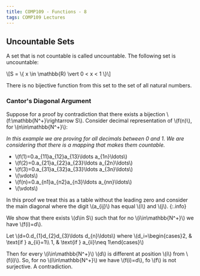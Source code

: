 ```yaml
---
title: COMP109 - Functions - 8
tags: COMP109 Lectures
---
```

## Uncountable Sets
A set that is not countable is called uncountable. The following set is uncountable:

&#92;[S = &#92;{ x \in \mathbb{R} \vert 0 < x < 1 &#92;}&#92;]

There is no bijective function from this set to the set of all natural numbers.

### Cantor's Diagonal Argument
Suppose for a proof by contradiction that there exists a bijection &#92;(f:\mathbb{N^+}\rightarrow S&#92;). Consider decimal representation of &#92;(f(n)&#92;), for &#92;(n\in\mathbb{N^+}&#92;):

*In this example we are proving for all decimals between 0 and 1. We are considering that there is a mapping that makes them countable.*

* &#92;(f(1)=0.a&#95;{11}a&#95;{12}a&#95;{13}\ldots a&#95;{1n}\ldots&#92;)
* &#92;(f(2)=0.a&#95;{21}a&#95;{22}a&#95;{23}\ldots a&#95;{2n}\ldots&#92;)
* &#92;(f(3)=0.a&#95;{31}a&#95;{32}a&#95;{33}\ldots a&#95;{3n}\ldots&#92;)
* &#92;(\vdots&#92;)
* &#92;(f(n)=0.a&#95;{n1}a&#95;{n2}a&#95;{n3}\ldots a&#95;{nn}\ldots&#92;)
* &#92;(\vdots&#92;)

In this proof we treat this as a table without the leading zero and consider the main diagonal where the digit  &#92;(a&#95;{ij}&#92;) has equal &#92;(i&#92;) and &#92;(j&#92;).
{:.info}

We show that there exists &#92;(d\in S&#92;) such that for no &#92;(i\in\mathbb{N^+}&#92;) we have &#92;(f(i)=d&#92;).

Let &#92;(d=0.d&#95;{1}d&#95;{2}d&#95;{3}\ldots d&#95;{n}\ldots&#92;) where &#92;(d&#95;i=\begin{cases}2, & \text{if } a&#95;{ii}=1&#92;&#92; 1, & \text{if } a&#95;{ii}\neq 1\end{cases}&#92;)

Then for every &#92;(i\in\mathbb{N^+}&#92;) &#92;(d&#92;) is different at position &#92;(i&#92;) from &#92;(f(i)&#92;). So, for no &#92;(i\in\mathbb{N^+}&#92;) we have &#92;(f(i)=d&#92;), fo &#92;(f&#92;) is not surjective. A contradiction.
